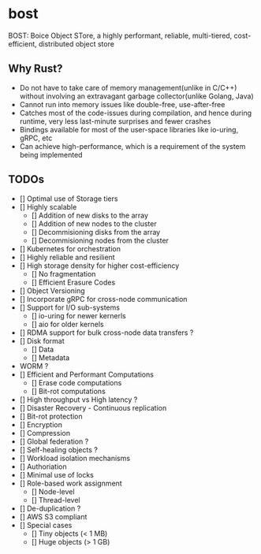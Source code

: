 # bost
BOST: Boice Object STore, a highly performant, reliable, multi-tiered, cost-efficient, distributed object store 

## Why Rust?
- Do not have to take care of memory management(unlike in C/C++) without involving an extravagant garbage collector(unlike Golang, Java)
- Cannot run into memory issues like double-free, use-after-free
- Catches most of the code-issues during compilation, and hence during runtime, very less last-minute surprises and fewer crashes
- Bindings available for most of the user-space libraries like io-uring, gRPC, etc
- Can achieve high-performance, which is a requirement of the system being implemented

## TODOs
- [] Optimal use of Storage tiers
- [] Highly scalable
    - [] Addition of new disks to the array
    - [] Addition of new nodes to the cluster
    - [] Decommisioning disks from the array
    - [] Decommisioning nodes from the cluster
- [] Kubernetes for orchestration
- [] Highly reliable and resilient
- [] High storage density for higher cost-efficiency
    - [] No fragmentation
    - [] Efficient Erasure Codes
- [] Object Versioning
- [] Incorporate gRPC for cross-node communication
- [] Support for I/O sub-systems
    - [] io-uring for newer kernerls
    - [] aio for older kernels
- [] RDMA support for bulk cross-node data transfers ?
- [] Disk format
    - [] Data
    - [] Metadata
- WORM ?
- [] Efficient and Performant Computations
    - [] Erase code computations
    - [] Bit-rot computations
- [] High throughput vs High latency ?
- [] Disaster Recovery -  Continuous replication
- [] Bit-rot protection
- [] Encryption
- [] Compression
- [] Global federation ?
- [] Self-healing objects ?
- [] Workload isolation mechanisms
- [] Authoriation
- [] Minimal use of locks
- [] Role-based work assignment
    - [] Node-level
    - [] Thread-level
- [] De-duplication ?
- [] AWS S3 compliant
- [] Special cases
    - [] Tiny objects (< 1 MB)
    - [] Huge objects (> 1 GB)
